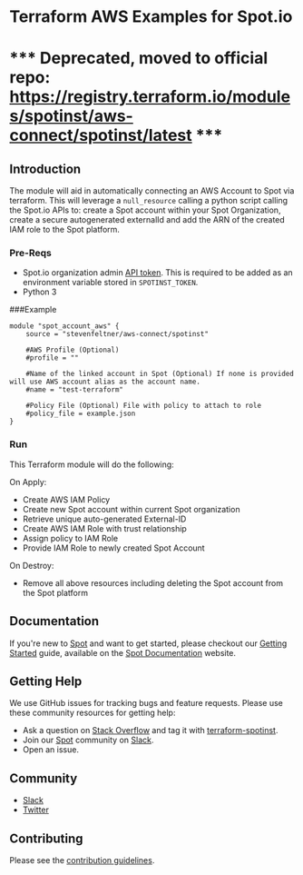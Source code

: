 # Terraform AWS Examples for Spot.io

# *** Deprecated, moved to official repo: https://registry.terraform.io/modules/spotinst/aws-connect/spotinst/latest ***

## Introduction
The module will aid in automatically connecting an AWS Account to Spot via terraform.  This will leverage a `null_resource` calling a python script calling the Spot.io APIs to: create a Spot account within your Spot Organization, create a secure autogenerated externalId and add the ARN of the created IAM role to the Spot platform. 

### Pre-Reqs
* Spot.io organization admin [API token](https://docs.spot.io/administration/api/create-api-token). This is required to be added as an environment variable stored in `SPOTINST_TOKEN`.
* Python 3

###Example
```hcl
module "spot_account_aws" {
    source = "stevenfeltner/aws-connect/spotinst"

    #AWS Profile (Optional)
    #profile = ""

    #Name of the linked account in Spot (Optional) If none is provided will use AWS account alias as the account name.
    #name = "test-terraform"
  
    #Policy File (Optional) File with policy to attach to role
    #policy_file = example.json
}
```
### Run
This Terraform module will do the following:

On Apply:
* Create AWS IAM Policy 
* Create new Spot account within current Spot organization
* Retrieve unique auto-generated External-ID 
* Create AWS IAM Role with trust relationship
* Assign policy to IAM Role
* Provide IAM Role to newly created Spot Account
  

On Destroy:
* Remove all above resources including deleting the Spot account from the Spot platform

## Documentation

If you're new to [Spot](https://spot.io/) and want to get started, please checkout our [Getting Started](https://docs.spot.io/connect-your-cloud-provider/) guide, available on the [Spot Documentation](https://docs.spot.io/) website.

## Getting Help

We use GitHub issues for tracking bugs and feature requests. Please use these community resources for getting help:

- Ask a question on [Stack Overflow](https://stackoverflow.com/) and tag it with [terraform-spotinst](https://stackoverflow.com/questions/tagged/terraform-spotinst/).
- Join our [Spot](https://spot.io/) community on [Slack](http://slack.spot.io/).
- Open an issue.

## Community

- [Slack](http://slack.spot.io/)
- [Twitter](https://twitter.com/spot_hq/)

## Contributing

Please see the [contribution guidelines](CONTRIBUTING.md).
